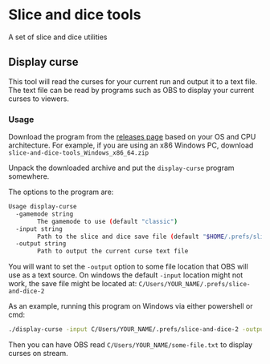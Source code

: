 # Slice and dice tools

A set of slice and dice utilities

## Display curse

This tool will read the curses for your current run and output it to a text file.
The text file can be read by programs such as OBS to display your current
curses to viewers.

### Usage

Download the program from the [releases page](https://github.com/MaT1g3R/slice-and-dice-tools/releases/) based on your
OS and CPU architecture. For example, if you are using an x86 Windows PC, download `slice-and-dice-tools_Windows_x86_64.zip`

Unpack the downloaded archive and put the `display-curse` program somewhere.

The options to the program are:

```bash
Usage display-curse
  -gamemode string
        The gamemode to use (default "classic")
  -input string
        Path to the slice and dice save file (default "$HOME/.prefs/slice-and-dice-2")
  -output string
        Path to output the current curse text file
```

You will want to set the `-output` option to some file location that OBS will use as a text source. On windows the default
`-input` location might not work, the save file might be located at: `C/Users/YOUR_NAME/.prefs/slice-and-dice-2`

As an example, running this program on Windows via either powershell or cmd:

```bash
./display-curse -input C/Users/YOUR_NAME/.prefs/slice-and-dice-2 -output C/Users/YOUR_NAME/some-file.txt
```

Then you can have OBS read `C/Users/YOUR_NAME/some-file.txt` to display curses on stream.
